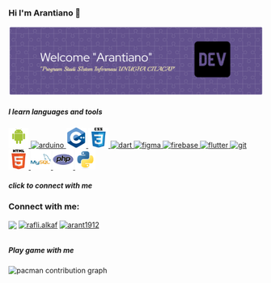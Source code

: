 ### Hi I'm Arantiano 👋

![Arantiano](github-header-banner.png)

<!--
**arantiano/arantiano** is a ✨ _special_ ✨ repository because its `README.md` (this file) appears on your GitHub profile.
-->

##### I learn languages ​​and tools

<p align="left"><a href="https://developer.android.com" target="_blank" rel="noreferrer"> <img src="https://raw.githubusercontent.com/devicons/devicon/master/icons/android/android-original-wordmark.svg" alt="android" width="40" height="40"/> </a> <a href="https://www.arduino.cc/" target="_blank" rel="noreferrer"> <img src="https://cdn.worldvectorlogo.com/logos/arduino-1.svg" alt="arduino" width="40" height="40"/> </a></a> <a href="https://www.w3schools.com/cpp/" target="_blank" rel="noreferrer"> <img src="https://raw.githubusercontent.com/devicons/devicon/master/icons/cplusplus/cplusplus-original.svg" alt="cplusplus" width="40" height="40"/> </a> <a href="https://www.w3schools.com/css/" target="_blank" rel="noreferrer"> <img src="https://raw.githubusercontent.com/devicons/devicon/master/icons/css3/css3-original-wordmark.svg" alt="css3" width="40" height="40"/> </a> <a href="https://dart.dev" target="_blank" rel="noreferrer"> <img src="https://www.vectorlogo.zone/logos/dartlang/dartlang-icon.svg" alt="dart" width="40" height="40"/> </a> <a href="https://www.figma.com/" target="_blank" rel="noreferrer"> <img src="https://www.vectorlogo.zone/logos/figma/figma-icon.svg" alt="figma" width="40" height="40"/> </a> <a href="https://firebase.google.com/" target="_blank" rel="noreferrer"> <img src="https://www.vectorlogo.zone/logos/firebase/firebase-icon.svg" alt="firebase" width="40" height="40"/> </a> <a href="https://flutter.dev" target="_blank" rel="noreferrer"> <img src="https://www.vectorlogo.zone/logos/flutterio/flutterio-icon.svg" alt="flutter" width="40" height="40"/> </a> <a href="https://git-scm.com/" target="_blank" rel="noreferrer"> <img src="https://www.vectorlogo.zone/logos/git-scm/git-scm-icon.svg" alt="git" width="40" height="40"/> </a> <a href="https://www.w3.org/html/" target="_blank" rel="noreferrer"> <img src="https://raw.githubusercontent.com/devicons/devicon/master/icons/html5/html5-original-wordmark.svg" alt="html5" width="40" height="40"/> </a> <a href="https://www.mysql.com/" target="_blank" rel="noreferrer"> <img src="https://raw.githubusercontent.com/devicons/devicon/master/icons/mysql/mysql-original-wordmark.svg" alt="mysql" width="40" height="40"/> </a> <a href="https://www.php.net" target="_blank" rel="noreferrer"> <img src="https://raw.githubusercontent.com/devicons/devicon/master/icons/php/php-original.svg" alt="php" width="40" height="40"/> </a> <a href="https://www.python.org" target="_blank" rel="noreferrer"> <img src="https://raw.githubusercontent.com/devicons/devicon/master/icons/python/python-original.svg" alt="python" width="40" height="40"/> </a> </p>

<!-- [![My Skills](https://skillicons.dev/icons?i=github,cpp,html,css,js,laravel,ubuntu)](https://skillicons.dev) -->

<!-- <img src="https://img.shields.io/badge/ChatGPT-74aa9c?style=for-the-badge&logo=openai&logoColor=white" /><img src="https://img.shields.io/badge/github%20copilot-000000?style=for-the-badge&logo=githubcopilot&logoColor=white" />
<img src="https://img.shields.io/badge/C%2B%2B-00599C?style=for-the-badge&logo=c%2B%2B&logoColor=white" />
<img src="https://img.shields.io/badge/HTML5-E34F26?style=for-the-badge&logo=html5&logoColor=white" />
<img src="https://img.shields.io/badge/CSS3-1572B6?style=for-the-badge&logo=css3&logoColor=white" />
<img src="https://img.shields.io/badge/PHP-777BB4?style=for-the-badge&logo=php&logoColor=white" />
<img src="https://img.shields.io/badge/Ubuntu-E95420?style=for-the-badge&logo=ubuntu&logoColor=white" />
<img src="https://img.shields.io/badge/Android-3DDC84?style=for-the-badge&logo=android&logoColor=white" /> -->

##### click to connect with me

<h3 align="left">Connect with me:</h3>
<p align="left">
<a href="https://linkedin.com/in/" target="blank"><img align="center" src="https://raw.githubusercontent.com/rahuldkjain/github-profile-readme-generator/master/src/images/icons/Social/linked-in-alt.svg" alt=" " height="30" width="40" /></a>
<a href="https://fb.com/aran.t.56" target="blank"><img align="center" src="https://raw.githubusercontent.com/rahuldkjain/github-profile-readme-generator/master/src/images/icons/Social/facebook.svg" alt="rafli.alkaf" height="30" width="40" /></a>
<a href="https://instagram.com/arant1912" target="blank"><img align="center" src="https://raw.githubusercontent.com/rahuldkjain/github-profile-readme-generator/master/src/images/icons/Social/instagram.svg" alt="arant1912" height="30" width="40" /></a>
</p>

<!-- <img src="" />
<img src="" /> -->

######

<h5 align="left">Play game with me</h5>

###

<picture>
  <source media="(prefers-color-scheme: dark)" srcset="https://raw.githubusercontent.com/arantiano/arantiano/output/pacman-contribution-graph-dark.svg">
  <source media="(prefers-color-scheme: light)" srcset="https://raw.githubusercontent.com/arantiano/arantiano/output/pacman-contribution-graph.svg">
  <img alt="pacman contribution graph" src="https://raw.githubusercontent.com/arantiano/arantiano/output/pacman-contribution-graph.svg">
</picture>
<!-- 
<img src="https://raw.githubusercontent.com/arantiano/arantiano/output/snake.svg" alt="Snake animation" /> -->

<!-- selamat menikmati -->
